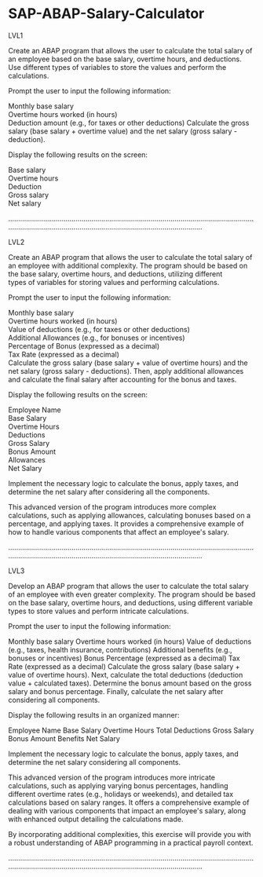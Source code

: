 # SAP-ABAP-Salary-Calculator

LVL1

Create an ABAP program that allows the user to calculate the total salary of an employee based on the base salary, overtime hours, and deductions. Use different types of variables to store the values and perform the  
calculations.  
  
Prompt the user to input the following information:  
  
Monthly base salary  
Overtime hours worked (in hours)  
Deduction amount (e.g., for taxes or other deductions) 
Calculate the gross salary (base salary + overtime value) and the net salary (gross salary - deduction).  
  
Display the following results on the screen:  
  
Base salary  
Overtime hours   
Deduction  
Gross salary  
Net salary  

..............................................................................................................................................................................................................................

LVL2

Create an ABAP program that allows the user to calculate the total salary of an employee with additional complexity. The program should be based on the base salary, overtime hours, and deductions, utilizing different  
types of variables for storing values and performing calculations.  

Prompt the user to input the following information:  

Monthly base salary  
Overtime hours worked (in hours)  
Value of deductions (e.g., for taxes or other deductions)  
Additional Allowances (e.g., for bonuses or incentives)  
Percentage of Bonus (expressed as a decimal)  
Tax Rate (expressed as a decimal)  
Calculate the gross salary (base salary + value of overtime hours) and the net salary (gross salary - deductions). Then, apply additional allowances and calculate the final salary after accounting for the bonus and taxes. 

Display the following results on the screen:  

Employee Name  
Base Salary  
Overtime Hours  
Deductions  
Gross Salary  
Bonus Amount  
Allowances  
Net Salary  
  
Implement the necessary logic to calculate the bonus, apply taxes, and determine the net salary after considering all the components.  

This advanced version of the program introduces more complex calculations, such as applying allowances, calculating bonuses based on a percentage, and applying taxes. It provides a comprehensive example of how to handle   various components that affect an employee's salary.  
  
..............................................................................................................................................................................................................................

LVL3

Develop an ABAP program that allows the user to calculate the total salary of an employee with even greater complexity. The program should be based on the base salary, overtime hours, and deductions, using different variable types to store values and perform intricate calculations.

Prompt the user to input the following information:

Monthly base salary
Overtime hours worked (in hours)
Value of deductions (e.g., taxes, health insurance, contributions)
Additional benefits (e.g., bonuses or incentives)
Bonus Percentage (expressed as a decimal)
Tax Rate (expressed as a decimal)
Calculate the gross salary (base salary + value of overtime hours). Next, calculate the total deductions (deduction value + calculated taxes). Determine the bonus amount based on the gross salary and bonus percentage. Finally, calculate the net salary after considering all components.

Display the following results in an organized manner:

Employee Name
Base Salary
Overtime Hours
Total Deductions
Gross Salary
Bonus Amount
Benefits
Net Salary

Implement the necessary logic to calculate the bonus, apply taxes, and determine the net salary considering all components.

This advanced version of the program introduces more intricate calculations, such as applying varying bonus percentages, handling different overtime rates (e.g., holidays or weekends), and detailed tax calculations based on salary ranges. It offers a comprehensive example of dealing with various components that impact an employee's salary, along with enhanced output detailing the calculations made.

By incorporating additional complexities, this exercise will provide you with a robust understanding of ABAP programming in a practical payroll context.

..............................................................................................................................................................................................................................
